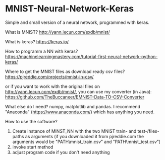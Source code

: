# MNIST-Neural-Network-Keras
Simple and small version of a neural network, programmed with keras. 


What is MNIST?
http://yann.lecun.com/exdb/mnist/

What is keras?
https://keras.io/

How to programm a NN with keras? 
https://machinelearningmastery.com/tutorial-first-neural-network-python-keras/

Where to get the MNIST files as download ready csv files?
https://pjreddie.com/projects/mnist-in-csv/

or if you want to work with the original files on http://yann.lecun.com/exdb/mnist/, you can use my converter (in Java):
https://github.com/TheBuccaneer/EMNIST-Data-TO-CSV-Converter

What else do I need?
numpy, matplotlib and pandas. I recommend "Anaconda" (https://www.anaconda.com/) which has anything you need. 

How to use the software?
1. Create instance of MINST_NN with the two MNIST train- and test-/files-paths as arguments (if you downloaded it from pjreddie.com the arguments would be "PATH\mnist_train.csv" and "PATH\mnist_test.csv")
2. invoke start method
3. adjust program code if you don't need anything

